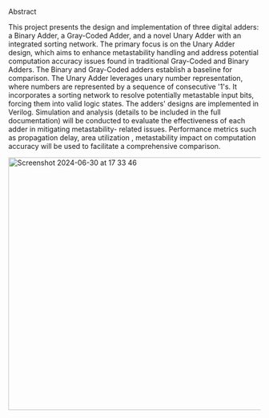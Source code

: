 Abstract

This project presents the design and implementation of three digital adders: a Binary Adder, a Gray-Coded Adder, and a novel Unary Adder with an integrated sorting network. The primary focus is on the Unary Adder design, which aims to enhance metastability handling and address potential computation accuracy issues found in traditional Gray-Coded and Binary Adders. The Binary and Gray-Coded adders establish a baseline for comparison.
The Unary Adder leverages unary number representation, where numbers are represented by a sequence of consecutive '1's. It incorporates a sorting network to resolve potentially metastable input bits, forcing them into valid logic states. The adders' designs are implemented in Verilog.
Simulation and analysis (details to be included in the full documentation) will be conducted to evaluate the effectiveness of each adder in mitigating metastability- related issues. Performance metrics such as propagation delay, area utilization , metastability impact on computation accuracy will be used to facilitate a comprehensive comparison.

<img width="505" alt="Screenshot 2024-06-30 at 17 33 46" src="https://github.com/almog-sharoni/UnaryAdder-for-metastability-contain/assets/65913065/228704e2-df53-42bf-b1ac-253765a8cbff">
